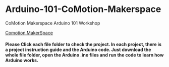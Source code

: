# Arduino-101-CoMotion-Makerspace
CoMotion Makerspace Arduino 101 Workshop

[Comotion MakerSpace](https://comotion.uw.edu/what-we-do/makerspace/)

#### Please Click each file folder to check the project. In each project, there is a project instruction guide and the Arduino code. Just download the whole file folder, open the Arduino .ino files and run the code to learn how Arduino works.
